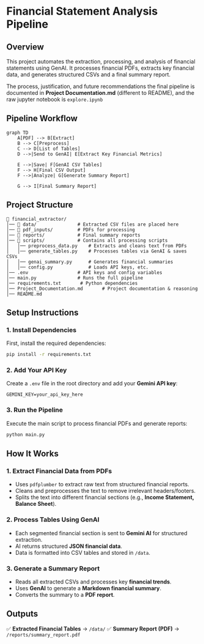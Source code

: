 # **Financial Statement Analysis Pipeline**

## **Overview**
This project automates the extraction, processing, and analysis of financial statements using GenAI. It processes financial PDFs, extracts key financial data, and generates structured CSVs and a final summary report.

The process, justification, and future recommendations the final pipeline is documented in **Project Documentation.md** (different to README), and the raw jupyter notebook is `explore.ipynb`

## **Pipeline Workflow**
```mermaid
graph TD
    A[PDF] --> B[Extract]
    B --> C[Preprocess]
    C --> D[List of Tables]
    D -->|Send to GenAI| E[Extract Key Financial Metrics]
    
    E -->|Save| F[GenAI CSV Tables]
    F --> H[Final CSV Output]
    F -->|Analyze| G[Generate Summary Report]
    
    G --> I[Final Summary Report]
```

## **Project Structure**
```
📁 financial_extractor/
│── 📁 data/               # Extracted CSV files are placed here
│── 📁 pdf_inputs/         # PDFs for processing
│── 📁 reports/            # Final summary reports
│── 📁 scripts/            # Contains all processing scripts
│   │── preprocess_data.py    # Extracts and cleans text from PDFs
│   │── generate_tables.py    # Processes tables via GenAI & saves CSVs
│   │── genai_summary.py      # Generates financial summaries
│   │── config.py             # Loads API keys, etc.
│── .env                  # API keys and config variables
│── main.py               # Runs the full pipeline
│── requirements.txt       # Python dependencies
│── Project_Documentation.md       # Project documentation & reasoning
│── README.md            
```

## **Setup Instructions**

### **1. Install Dependencies**
First, install the required dependencies:
```bash
pip install -r requirements.txt
```

### **2. Add Your API Key**
Create a `.env` file in the root directory and add your **Gemini API key**:
```
GEMINI_KEY=your_api_key_here
```

### **3. Run the Pipeline**
Execute the main script to process financial PDFs and generate reports:
```bash
python main.py
```

## **How It Works**

### **1. Extract Financial Data from PDFs**
- Uses `pdfplumber` to extract raw text from structured financial reports.
- Cleans and preprocesses the text to remove irrelevant headers/footers.
- Splits the text into different financial sections (e.g., **Income Statement, Balance Sheet**).

### **2. Process Tables Using GenAI**
- Each segmented financial section is sent to **Gemini AI** for structured extraction.
- AI returns structured **JSON financial data**.
- Data is formatted into CSV tables and stored in `/data`.

### **3. Generate a Summary Report**
- Reads all extracted CSVs and processes key **financial trends**.
- Uses **GenAI** to generate a **Markdown financial summary**.
- Converts the summary to a **PDF report**.

## **Outputs**
✅ **Extracted Financial Tables** → `/data/`
✅ **Summary Report (PDF)** → `/reports/summary_report.pdf`
